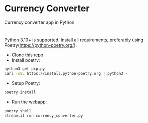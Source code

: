 # Currency Converter
Currency converter app in Python 
#
Python 3.10+ is supported. Install all requirements, preferably using Poetry(https://python-poetry.org/):
* Clone this repo
* Install poetry:
```bash
python3 get-pip.py
curl -sSL https://install.python-poetry.org | python3 -
```
* Setup Poetry:
```bash
poetry install
```
* Run the webapp:
```bash
poetry shell
streamlit run currency_converter.py
```